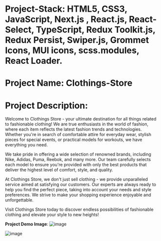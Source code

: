 # Project-Stack: HTML5, CSS3, JavaScript, Next.js , React.js, React-Select, TypeScript, Redux Toolkit.js, Redux Persist, Swiper.js, Grommet Icons, MUI icons, scss.modules, React Loader.

# Project Name: Clothings-Store

# Project Description: 
Welcome to Clothings Store - your ultimate destination for all things related to fashionable clothing! We are true enthusiasts in the world of fashion, where each item reflects the latest fashion trends and technologies. Whether you're in search of comfortable attire for everyday wear, stylish pieces for special events, or practical models for workouts, we have everything you need.

We take pride in offering a wide selection of renowned brands, including Nike, Adidas, Puma, Reebok, and many more. Our team carefully selects each model to ensure you're provided with only the best products that deliver the highest level of comfort, style, and quality.

At Clothings Store, we don't just sell clothing - we provide unparalleled service aimed at satisfying our customers. Our experts are always ready to help you find the perfect piece, taking into account your needs and style preferences. We strive to make your shopping experience enjoyable and unforgettable.

Visit Clothings Store today to discover endless possibilities of fashionable clothing and elevate your style to new heights!

**Project Demo Image**: 
![image](https://github.com/user-attachments/assets/2459aba2-e0f4-42e1-b4d2-2daf52d2c046)



![image](https://github.com/user-attachments/assets/2049bfc4-7365-4bd1-bf63-1b9b33952cca)
